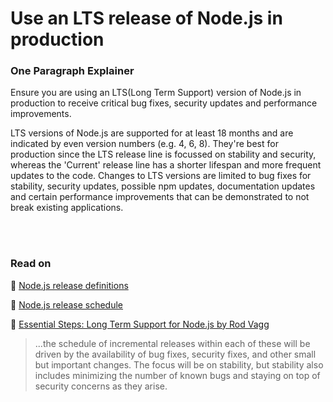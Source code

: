 # Use an LTS release of Node.js in production

### One Paragraph Explainer

Ensure you are using an LTS(Long Term Support) version of Node.js in production to receive critical bug fixes, security updates and performance improvements. 

LTS versions of Node.js are supported for at least 18 months and are indicated by even version numbers (e.g. 4, 6, 8). They're best for production since the LTS release line is focussed on stability and security, whereas the 'Current' release line has a shorter lifespan and more frequent updates to the code. Changes to LTS versions are limited to bug fixes for stability, security updates, possible npm updates, documentation updates and certain performance improvements that can be demonstrated to not break existing applications.

<br/><br/>

### Read on

🔗 [Node.js release definitions](https://nodejs.org/en/about/releases/)

🔗 [Node.js release schedule](https://github.com/nodejs/Release)

🔗 [Essential Steps: Long Term Support for Node.js by Rod Vagg](https://medium.com/@nodesource/essential-steps-long-term-support-for-node-js-8ecf7514dbd)
> ...the schedule of incremental releases within each of these will be driven by the availability of bug fixes, security fixes, and other small but important changes. The focus will be on stability, but stability also includes minimizing the number of known bugs and staying on top of security concerns as they arise.

<br/><br/>
